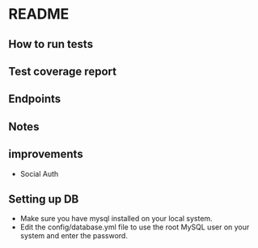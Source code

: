 # README

## How to run tests

## Test coverage report

## Endpoints

## Notes

## improvements

- Social Auth

## Setting up DB

- Make sure you have mysql installed on your local system.
- Edit the config/database.yml file to use the root MySQL user on your system and enter the password.
